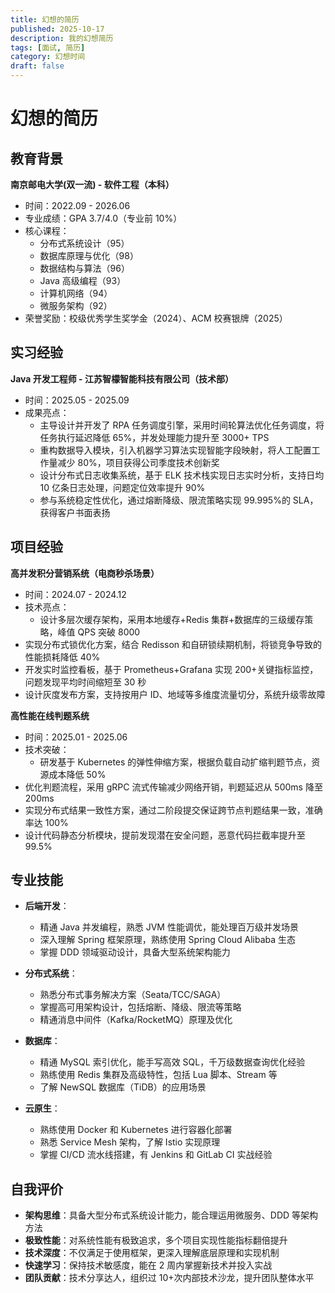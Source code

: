 ```yaml
---
title: 幻想的简历
published: 2025-10-17
description: 我的幻想简历
tags: [面试, 简历]
category: 幻想时间
draft: false
---
```


# 幻想的简历

## 教育背景

**南京邮电大学(双一流) - 软件工程（本科）**

- 时间：2022.09 - 2026.06
- 专业成绩：GPA 3.7/4.0（专业前 10%）
- 核心课程：
  - 分布式系统设计（95）
  - 数据库原理与优化（98）
  - 数据结构与算法（96）
  - Java 高级编程（93）
  - 计算机网络（94）
  - 微服务架构（92）
- 荣誉奖励：校级优秀学生奖学金（2024）、ACM 校赛银牌（2025）

## 实习经验

**Java 开发工程师 - 江苏智檬智能科技有限公司（技术部）**

- 时间：2025.05 - 2025.09
- 成果亮点：
  - 主导设计并开发了 RPA 任务调度引擎，采用时间轮算法优化任务调度，将任务执行延迟降低 65%，并发处理能力提升至 3000+ TPS
  - 重构数据导入模块，引入机器学习算法实现智能字段映射，将人工配置工作量减少 80%，项目获得公司季度技术创新奖
  - 设计分布式日志收集系统，基于 ELK 技术栈实现日志实时分析，支持日均 10 亿条日志处理，问题定位效率提升 90%
  - 参与系统稳定性优化，通过熔断降级、限流策略实现 99.995%的 SLA，获得客户书面表扬

## 项目经验

**高并发积分营销系统（电商秒杀场景）**

- 时间：2024.07 - 2024.12
- 技术亮点：
  - 设计多层次缓存架构，采用本地缓存+Redis 集群+数据库的三级缓存策略，峰值 QPS 突破 8000
- 实现分布式锁优化方案，结合 Redisson 和自研锁续期机制，将锁竞争导致的性能损耗降低 40%
- 开发实时监控看板，基于 Prometheus+Grafana 实现 200+关键指标监控，问题发现平均时间缩短至 30 秒
- 设计灰度发布方案，支持按用户 ID、地域等多维度流量切分，系统升级零故障

**高性能在线判题系统**

- 时间：2025.01 - 2025.06
- 技术突破：
  - 研发基于 Kubernetes 的弹性伸缩方案，根据负载自动扩缩判题节点，资源成本降低 50%
- 优化判题流程，采用 gRPC 流式传输减少网络开销，判题延迟从 500ms 降至 200ms
- 实现分布式结果一致性方案，通过二阶段提交保证跨节点判题结果一致，准确率达 100%
- 设计代码静态分析模块，提前发现潜在安全问题，恶意代码拦截率提升至 99.5%

## 专业技能

- **后端开发**：

  - 精通 Java 并发编程，熟悉 JVM 性能调优，能处理百万级并发场景
  - 深入理解 Spring 框架原理，熟练使用 Spring Cloud Alibaba 生态
  - 掌握 DDD 领域驱动设计，具备大型系统架构能力

- **分布式系统**：

  - 熟悉分布式事务解决方案（Seata/TCC/SAGA）
  - 掌握高可用架构设计，包括熔断、降级、限流等策略
  - 精通消息中间件（Kafka/RocketMQ）原理及优化

- **数据库**：

  - 精通 MySQL 索引优化，能手写高效 SQL，千万级数据查询优化经验
  - 熟练使用 Redis 集群及高级特性，包括 Lua 脚本、Stream 等
  - 了解 NewSQL 数据库（TiDB）的应用场景

- **云原生**：
  - 熟练使用 Docker 和 Kubernetes 进行容器化部署
  - 熟悉 Service Mesh 架构，了解 Istio 实现原理
  - 掌握 CI/CD 流水线搭建，有 Jenkins 和 GitLab CI 实战经验

## 自我评价

- **架构思维**：具备大型分布式系统设计能力，能合理运用微服务、DDD 等架构方法
- **极致性能**：对系统性能有极致追求，多个项目实现性能指标翻倍提升
- **技术深度**：不仅满足于使用框架，更深入理解底层原理和实现机制
- **快速学习**：保持技术敏感度，能在 2 周内掌握新技术并投入实战
- **团队贡献**：技术分享达人，组织过 10+次内部技术沙龙，提升团队整体水平
